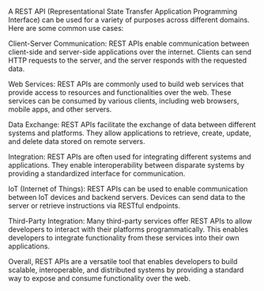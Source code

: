 A REST API (Representational State Transfer Application Programming Interface) can be used for a variety of purposes across different domains. Here are some common use cases:

Client-Server Communication: REST APIs enable communication between client-side and server-side applications over the internet. Clients can send HTTP requests to the server, and the server responds with the requested data.

Web Services: REST APIs are commonly used to build web services that provide access to resources and functionalities over the web. These services can be consumed by various clients, including web browsers, mobile apps, and other servers.

Data Exchange: REST APIs facilitate the exchange of data between different systems and platforms. They allow applications to retrieve, create, update, and delete data stored on remote servers.

Integration: REST APIs are often used for integrating different systems and applications. They enable interoperability between disparate systems by providing a standardized interface for communication.

IoT (Internet of Things): REST APIs can be used to enable communication between IoT devices and backend servers. Devices can send data to the server or retrieve instructions via RESTful endpoints.

Third-Party Integration: Many third-party services offer REST APIs to allow developers to interact with their platforms programmatically. This enables developers to integrate functionality from these services into their own applications.

Overall, REST APIs are a versatile tool that enables developers to build scalable, interoperable, and distributed systems by providing a standard way to expose and consume functionality over the web.
